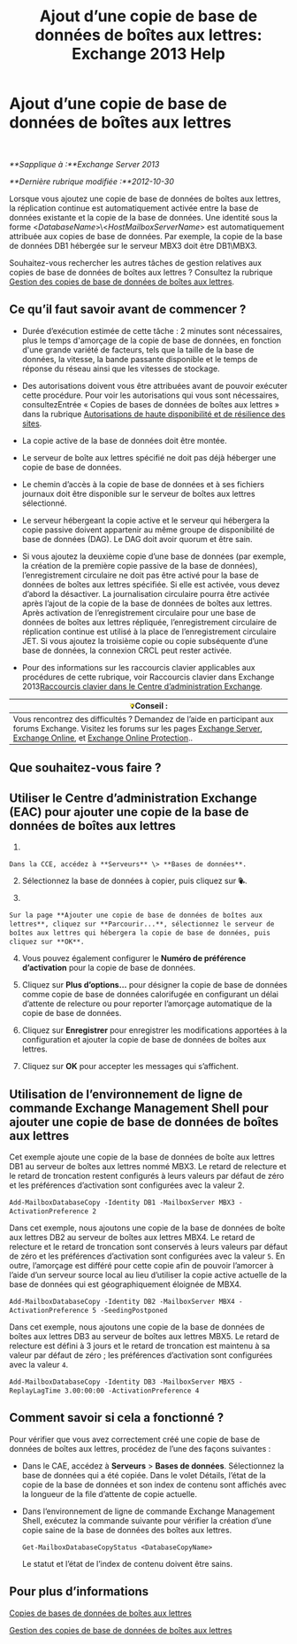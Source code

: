 ﻿---
title: 'Ajout d’une copie de base de données de boîtes aux lettres: Exchange 2013 Help'
TOCTitle: Ajout d’une copie de base de données de boîtes aux lettres
ms:assetid: 784bf48f-8af5-422c-a63f-2f01fc0cf151
ms:mtpsurl: https://technet.microsoft.com/fr-fr/library/Dd298080(v=EXCHG.150)
ms:contentKeyID: 50478507
ms.date: 05/23/2018
mtps_version: v=EXCHG.150
ms.translationtype: MT
---

# Ajout d’une copie de base de données de boîtes aux lettres

 

_**Sapplique à :**Exchange Server 2013_

_**Dernière rubrique modifiée :**2012-10-30_

Lorsque vous ajoutez une copie de base de données de boîtes aux lettres, la réplication continue est automatiquement activée entre la base de données existante et la copie de la base de données. Une identité sous la forme \<*DatabaseName*\>\\\<*HostMailboxServerName*\> est automatiquement attribuée aux copies de base de données. Par exemple, la copie de la base de données DB1 hébergée sur le serveur MBX3 doit être DB1\\MBX3.

Souhaitez-vous rechercher les autres tâches de gestion relatives aux copies de base de données de boîtes aux lettres ? Consultez la rubrique [Gestion des copies de base de données de boîtes aux lettres](managing-mailbox-database-copies-exchange-2013-help.md).

## Ce qu’il faut savoir avant de commencer ?

  - Durée d’exécution estimée de cette tâche : 2 minutes sont nécessaires, plus le temps d'amorçage de la copie de base de données, en fonction d'une grande variété de facteurs, tels que la taille de la base de données, la vitesse, la bande passante disponible et le temps de réponse du réseau ainsi que les vitesses de stockage.

  - Des autorisations doivent vous être attribuées avant de pouvoir exécuter cette procédure. Pour voir les autorisations qui vous sont nécessaires, consultezEntrée « Copies de bases de données de boîtes aux lettres » dans la rubrique [Autorisations de haute disponibilité et de résilience des sites](high-availability-and-site-resilience-permissions-exchange-2013-help.md).

  - La copie active de la base de données doit être montée.

  - Le serveur de boîte aux lettres spécifié ne doit pas déjà héberger une copie de base de données.

  - Le chemin d’accès à la copie de base de données et à ses fichiers journaux doit être disponible sur le serveur de boîtes aux lettres sélectionné.

  - Le serveur hébergeant la copie active et le serveur qui hébergera la copie passive doivent appartenir au même groupe de disponibilité de base de données (DAG). Le DAG doit avoir quorum et être sain.

  - Si vous ajoutez la deuxième copie d’une base de données (par exemple, la création de la première copie passive de la base de données), l’enregistrement circulaire ne doit pas être activé pour la base de données de boîtes aux lettres spécifiée. Si elle est activée, vous devez d’abord la désactiver. La journalisation circulaire pourra être activée après l’ajout de la copie de la base de données de boîtes aux lettres. Après activation de l’enregistrement circulaire pour une base de données de boîtes aux lettres répliquée, l’enregistrement circulaire de réplication continue est utilisé à la place de l’enregistrement circulaire JET. Si vous ajoutez la troisième copie ou copie subséquente d’une base de données, la connexion CRCL peut rester activée.

  - Pour des informations sur les raccourcis clavier applicables aux procédures de cette rubrique, voir Raccourcis clavier dans Exchange 2013[Raccourcis clavier dans le Centre d’administration Exchange](keyboard-shortcuts-in-the-exchange-admin-center-exchange-online-protection-help.md).

<table>
<thead>
<tr class="header">
<th><img src="images/Bb125224.tip(EXCHG.150).gif" title="Conseil" alt="Conseil" />Conseil :</th>
</tr>
</thead>
<tbody>
<tr class="odd">
<td>Vous rencontrez des difficultés ? Demandez de l’aide en participant aux forums Exchange. Visitez les forums sur les pages <a href="https://go.microsoft.com/fwlink/p/?linkid=60612">Exchange Server</a>, <a href="https://go.microsoft.com/fwlink/p/?linkid=267542">Exchange Online</a>, et <a href="https://go.microsoft.com/fwlink/p/?linkid=285351">Exchange Online Protection</a>..</td>
</tr>
</tbody>
</table>


## Que souhaitez-vous faire ?

## Utiliser le Centre d’administration Exchange (EAC) pour ajouter une copie de la base de données de boîtes aux lettres

1.  
    
    Dans la CCE, accédez à **Serveurs** \> **Bases de données**.

2.  Sélectionnez la base de données à copier, puis cliquez sur ![Ajouter une copie de base de données](images/Dd298080.435c15ff-abf2-4de8-b280-f053db1afa13(EXCHG.150).gif "Ajouter une copie de base de données").

3.  
    
    Sur la page **Ajouter une copie de base de données de boîtes aux lettres**, cliquez sur **Parcourir...**, sélectionnez le serveur de boîtes aux lettres qui hébergera la copie de base de données, puis cliquez sur **OK**.

4.  Vous pouvez également configurer le **Numéro de préférence d’activation** pour la copie de base de données.

5.  Cliquez sur **Plus d’options…** pour désigner la copie de base de données comme copie de base de données calorifugée en configurant un délai d’attente de relecture ou pour reporter l’amorçage automatique de la copie de base de données.

6.  Cliquez sur **Enregistrer** pour enregistrer les modifications apportées à la configuration et ajouter la copie de base de données de boîtes aux lettres.

7.  Cliquez sur **OK** pour accepter les messages qui s’affichent.

## Utilisation de l’environnement de ligne de commande Exchange Management Shell pour ajouter une copie de base de données de boîtes aux lettres

Cet exemple ajoute une copie de la base de données de boîte aux lettres DB1 au serveur de boîtes aux lettres nommé MBX3. Le retard de relecture et le retard de troncation restent configurés à leurs valeurs par défaut de zéro et les préférences d’activation sont configurées avec la valeur 2.

    Add-MailboxDatabaseCopy -Identity DB1 -MailboxServer MBX3 -ActivationPreference 2

Dans cet exemple, nous ajoutons une copie de la base de données de boîte aux lettres DB2 au serveur de boîtes aux lettres MBX4. Le retard de relecture et le retard de troncation sont conservés à leurs valeurs par défaut de zéro et les préférences d’activation sont configurées avec la valeur `5`. En outre, l’amorçage est différé pour cette copie afin de pouvoir l’amorcer à l’aide d’un serveur source local au lieu d’utiliser la copie active actuelle de la base de données qui est géographiquement éloignée de MBX4.

    Add-MailboxDatabaseCopy -Identity DB2 -MailboxServer MBX4 -ActivationPreference 5 -SeedingPostponed

Dans cet exemple, nous ajoutons une copie de la base de données de boîtes aux lettres DB3 au serveur de boîtes aux lettres MBX5. Le retard de relecture est défini à 3 jours et le retard de troncation est maintenu à sa valeur par défaut de zéro ; les préférences d’activation sont configurées avec la valeur `4`.

    Add-MailboxDatabaseCopy -Identity DB3 -MailboxServer MBX5 -ReplayLagTime 3.00:00:00 -ActivationPreference 4

## Comment savoir si cela a fonctionné ?

Pour vérifier que vous avez correctement créé une copie de base de données de boîtes aux lettres, procédez de l’une des façons suivantes :

  - Dans le CAE, accédez à **Serveurs** \> **Bases de données**. Sélectionnez la base de données qui a été copiée. Dans le volet Détails, l’état de la copie de la base de données et son index de contenu sont affichés avec la longueur de la file d’attente de copie actuelle.

  - Dans l’environnement de ligne de commande Exchange Management Shell, exécutez la commande suivante pour vérifier la création d’une copie saine de la base de données des boîtes aux lettres.
    
        Get-MailboxDatabaseCopyStatus <DatabaseCopyName>
    
    Le statut et l’état de l’index de contenu doivent être sains.

## Pour plus d’informations

[Copies de bases de données de boîtes aux lettres](mailbox-database-copies-exchange-2013-help.md)

[Gestion des copies de base de données de boîtes aux lettres](managing-mailbox-database-copies-exchange-2013-help.md)

